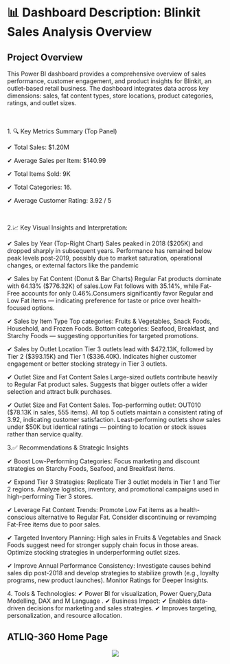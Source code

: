 <h1>📊 Dashboard Description: Blinkit Sales Analysis Overview</h1>

<h2>Project Overview</h2>
This Power BI dashboard provides a comprehensive overview of sales performance, customer engagement, and product insights for Blinkit, an outlet-based retail business. The dashboard integrates data across key dimensions: sales, fat content types, store locations, product categories, ratings, and outlet sizes.
<br/>
<br/>
<br>
<p>
1. 🔍 Key Metrics Summary (Top Panel)
  <p>
✔ Total Sales: $1.20M
    <p>
✔ Average Sales per Item: $140.99
      <p>
✔ Total Items Sold: 9K
        <p>
✔ Total Categories: 16.
          <p>
✔ Average Customer Rating: 3.92 / 5
  </p>
<br/>
<p>
2.📈 Key Visual Insights and Interpretation:
<p>
✔ Sales by Year (Top-Right Chart)
Sales peaked in 2018 ($205K) and dropped sharply in subsequent years.
Performance has remained below peak levels post-2019, possibly due to market saturation, operational changes, or external factors like the pandemic
  <p>
✔ Sales by Fat Content (Donut & Bar Charts)
Regular Fat products dominate with 64.13% ($776.32K) of sales.Low Fat follows with 35.14%, while Fat-Free accounts for only 0.46%.Consumers significantly favor Regular and Low Fat items — indicating preference for taste or price over health-focused options.
    <p>
✔ Sales by Item Type
Top categories: Fruits & Vegetables, Snack Foods, Household, and Frozen Foods.
Bottom categories: Seafood, Breakfast, and Starchy Foods — suggesting opportunities for targeted promotions.
      <p>
✔ Sales by Outlet Location
Tier 3 outlets lead with $472.13K, followed by Tier 2 ($393.15K) and Tier 1 ($336.40K).
Indicates higher customer engagement or better stocking strategy in Tier 3 outlets.
        <p>
✔ Outlet Size and Fat Content Sales 
Large-sized outlets contribute heavily to Regular Fat product sales.
Suggests that bigger outlets offer a wider selection and attract bulk purchases.
          <p>
✔ Outlet Size and Fat Content Sales.
Top-performing outlet: OUT010 ($78.13K in sales, 555 items).
All top 5 outlets maintain a consistent rating of 3.92, indicating customer satisfaction.
Least-performing outlets show sales under $50K but identical ratings — pointing to location or stock issues rather than service quality.
</p>
<p>
3.✅ Recommendations & Strategic Insights
   <p>
✔ Boost Low-Performing Categories:
Focus marketing and discount strategies on Starchy Foods, Seafood, and Breakfast items.
     <p>
✔ Expand Tier 3 Strategies:
Replicate Tier 3 outlet models in Tier 1 and Tier 2 regions.
Analyze logistics, inventory, and promotional campaigns used in high-performing Tier 3 stores.
       <p>
✔ Leverage Fat Content Trends:
Promote Low Fat items as a health-conscious alternative to Regular Fat.
Consider discontinuing or revamping Fat-Free items due to poor sales.
<p>
✔ Targeted Inventory Planning:
High sales in Fruits & Vegetables and Snack Foods suggest need for stronger supply chain focus in those areas.
Optimize stocking strategies in underperforming outlet sizes.
<p>
✔ Improve Annual Performance Consistency:
Investigate causes behind sales dip post-2018 and develop strategies to stabilize growth (e.g., loyalty programs, new product launches).
Monitor Ratings for Deeper Insights.

</p>
<p>
4. Tools & Technologies:
✔ Power BI for visualization, Power Query,Data Modelling, DAX and M Language .
✔ Business Impact:
✔ Enables data-driven decisions for marketing and sales strategies.
✔ Improves targeting, personalization, and resource allocation.



<h2>ATLIQ-360 Home Page</h2>
<p align="center">
<img src="[https://github.com/dhanushkapg/ATLIQ-Sales-360/blob/main/HomePage.png](https://github.com/dhanushkapg/BlinkIT/blob/main/BlinkitIT.png)"/>
<br/>


